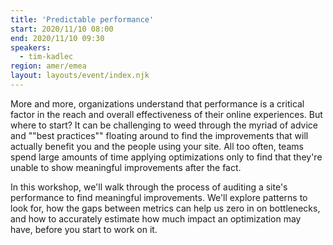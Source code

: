 ```yaml
---
title: 'Predictable performance'
start: 2020/11/10 08:00
end: 2020/11/10 09:30
speakers:
  - tim-kadlec
region: amer/emea
layout: layouts/event/index.njk
---
```


More and more, organizations understand that performance is a critical factor in the reach and overall effectiveness of their online experiences. But where to start? It can be challenging to weed through the myriad of advice and ""best practices"" floating around to find the improvements that will actually benefit you and the people using your site. All too often, teams spend large amounts of time applying optimizations only to find that they're unable to show meaningful improvements after the fact.

In this workshop, we'll walk through the process of auditing a site's performance to find meaningful improvements. We'll explore patterns to look for, how the gaps between metrics can help us zero in on bottlenecks, and how to accurately estimate how much impact an optimization may have, before you start to work on it.
